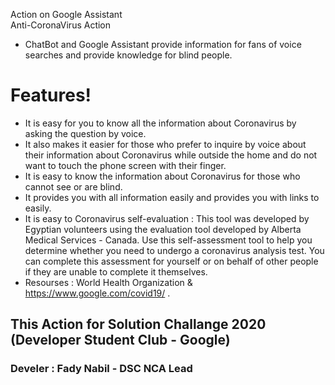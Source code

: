 <!DOCTYPE html><html><head><meta charset="utf-8"><title>New Features!.md</title><style></style></head><body id="preview">
<p class="has-line-data" data-line-start="0" data-line-end="2">Action on Google Assistant<br>
Anti-CoronaVirus Action</p>
<ul>
<li class="has-line-data" data-line-start="2" data-line-end="3">ChatBot and Google Assistant provide information for fans of voice searches and provide knowledge for blind people.</li>
</ul>
<h1 class="code-line" data-line-start=5 data-line-end=6><a id="Features_5"></a>Features!</h1>
<ul>
<li class="has-line-data" data-line-start="7" data-line-end="8">It is easy for you to know all the information about Coronavirus by asking the question by voice.</li>
<li class="has-line-data" data-line-start="8" data-line-end="9">It also makes it easier for those who prefer to inquire by voice about their information about Coronavirus while outside the home and do not want to touch the phone screen with their finger.</li>
<li class="has-line-data" data-line-start="9" data-line-end="10">It is easy to know the information about Coronavirus for those who cannot see or are blind.</li>
<li class="has-line-data" data-line-start="10" data-line-end="11">It provides you with all information easily and provides you with links to easily.</li>
<li class="has-line-data" data-line-start="11" data-line-end="12">It is easy to Coronavirus self-evaluation : This tool was developed by Egyptian volunteers using the evaluation tool developed by Alberta Medical Services - Canada. Use this self-assessment tool to help you determine whether you need to undergo a coronavirus analysis test. You can complete this assessment for yourself or on behalf of other people if they are unable to complete it themselves.</li>
<li class="has-line-data" data-line-start="12" data-line-end="14">Resourses : World Health Organization &amp; <a href="https://www.google.com/covid19/">https://www.google.com/covid19/</a> .</li>
</ul>
<h2 class="code-line" data-line-start=14 data-line-end=15><a id="This_Action_for_Solution_Challange_2020_Developer_Student_Club__Google_14"></a>This Action for Solution Challange 2020 (Developer Student Club - Google)</h2>
<h3 class="code-line" data-line-start=19 data-line-end=20><a id="Develer__Fady_Nabil__DSC_NCA_Lead_19"></a>Develer : Fady Nabil - DSC NCA Lead</h3>
</body></html>